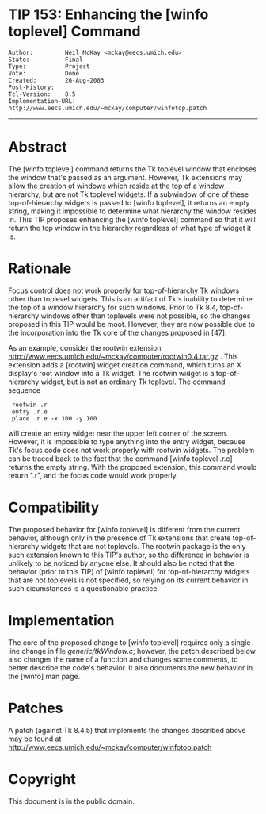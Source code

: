 # TIP 153: Enhancing the [winfo toplevel] Command
	Author:         Neil McKay <mckay@eecs.umich.edu>
	State:          Final
	Type:           Project
	Vote:           Done
	Created:        26-Aug-2003
	Post-History:   
	Tcl-Version:    8.5
	Implementation-URL: http://www.eecs.umich.edu/~mckay/computer/winfotop.patch
-----

# Abstract

The [winfo toplevel] command returns the Tk toplevel window that
encloses the window that's passed as an argument.  However, Tk
extensions may allow the creation of windows which reside at the top
of a window hierarchy, but are not Tk toplevel widgets.  If a
subwindow of one of these top-of-hierarchy widgets is passed to
[winfo toplevel], it returns an empty string, making it impossible
to determine what hierarchy the window resides in.  This TIP proposes
enhancing the [winfo toplevel] command so that it will return the top
window in the hierarchy regardless of what type of widget it is.

# Rationale

Focus control does not work properly for top-of-hierarchy Tk windows
other than toplevel widgets.  This is an artifact of Tk's inability to
determine the top of a window hierarchy for such windows.  Prior to Tk
8.4, top-of-hierarchy windows other than toplevels were not possible,
so the changes proposed in this TIP would be moot.  However, they are
now possible due to the incorporation into the Tk core of the changes
proposed in [[47]](47.md).

As an example, consider the rootwin extension
<http://www.eecs.umich.edu/~mckay/computer/rootwin0.4.tar.gz> .
This extension adds a [rootwin] widget creation command,
which turns an X display's root window into a Tk widget. The rootwin
widget is a top-of-hierarchy widget, but is not an ordinary Tk toplevel.
The command sequence

	 rootwin .r
	 entry .r.e
	 place .r.e -x 100 -y 100

will create an entry widget near the upper left corner of the screen.
However, it is impossible to type anything into the entry widget,
because Tk's focus code does not work properly with rootwin widgets.
The problem can be traced back to the fact that the command
[winfo toplevel .r.e] returns the empty string. With the proposed
extension, this command would return ".r", and the focus code
would work properly.

# Compatibility

The proposed behavior for [winfo toplevel] is different from the
current behavior, although only in the presence of Tk extensions
that create top-of-hierarchy widgets that are not toplevels.
The rootwin package is the only such extension known to this TIP's
author, so the difference in behavior is unlikely to be noticed
by anyone else. It should also be noted that the behavior
\(prior to this TIP\) of [winfo toplevel] for
top-of-hierarchy widgets that are not toplevels is not specified,
so relying on its current behavior in such cicumstances is
a questionable practice.

# Implementation

The core of the proposed change to [winfo toplevel] requires
only a single-line change in file _generic/tkWindow.c_; however, the patch
described below also changes the name of a function and changes
some comments, to better describe the code's behavior. It also
documents the new behavior in the [winfo] man page.

# Patches

A patch \(against Tk 8.4.5\) that implements the changes described above
may be found at
<http://www.eecs.umich.edu/~mckay/computer/winfotop.patch>

# Copyright

This document is in the public domain.

